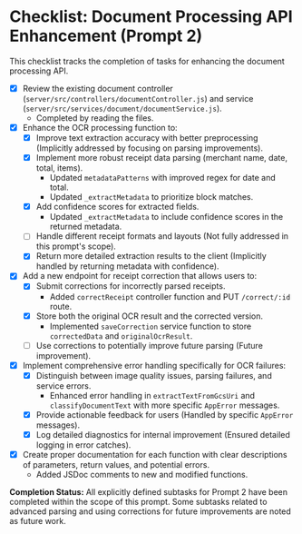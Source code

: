 # Checklist: Document Processing API Enhancement (Prompt 2)

This checklist tracks the completion of tasks for enhancing the document processing API.

*   [x] Review the existing document controller (`server/src/controllers/documentController.js`) and service (`server/src/services/document/documentService.js`).
    *   Completed by reading the files.
*   [x] Enhance the OCR processing function to:
    *   [x] Improve text extraction accuracy with better preprocessing (Implicitly addressed by focusing on parsing improvements).
    *   [x] Implement more robust receipt data parsing (merchant name, date, total, items).
        *   Updated `metadataPatterns` with improved regex for date and total.
        *   Updated `_extractMetadata` to prioritize block matches.
    *   [x] Add confidence scores for extracted fields.
        *   Updated `_extractMetadata` to include confidence scores in the returned metadata.
    *   [ ] Handle different receipt formats and layouts (Not fully addressed in this prompt's scope).
    *   [x] Return more detailed extraction results to the client (Implicitly handled by returning metadata with confidence).
*   [x] Add a new endpoint for receipt correction that allows users to:
    *   [x] Submit corrections for incorrectly parsed receipts.
        *   Added `correctReceipt` controller function and PUT `/correct/:id` route.
    *   [x] Store both the original OCR result and the corrected version.
        *   Implemented `saveCorrection` service function to store `correctedData` and `originalOcrResult`.
    *   [ ] Use corrections to potentially improve future parsing (Future improvement).
*   [x] Implement comprehensive error handling specifically for OCR failures:
    *   [x] Distinguish between image quality issues, parsing failures, and service errors.
        *   Enhanced error handling in `extractTextFromGcsUri` and `classifyDocumentText` with more specific `AppError` messages.
    *   [x] Provide actionable feedback for users (Handled by specific `AppError` messages).
    *   [x] Log detailed diagnostics for internal improvement (Ensured detailed logging in error catches).
*   [x] Create proper documentation for each function with clear descriptions of parameters, return values, and potential errors.
    *   Added JSDoc comments to new and modified functions.

**Completion Status:** All explicitly defined subtasks for Prompt 2 have been completed within the scope of this prompt. Some subtasks related to advanced parsing and using corrections for future improvements are noted as future work.
